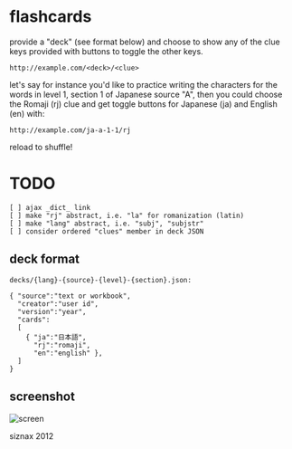 # flashcards

provide a "deck" (see format below) and choose to show any of the clue
keys provided with buttons to toggle the other keys.

    http://example.com/<deck>/<clue>

let's say for instance you'd like to practice writing the characters
for the words in level 1, section 1 of Japanese source "A", then you
could choose the Romaji (rj) clue and get toggle buttons for Japanese
(ja) and English (en) with: 

    http://example.com/ja-a-1-1/rj

reload to shuffle!

# TODO

    [ ] ajax _dict_ link
    [ ] make "rj" abstract, i.e. "la" for romanization (latin)
    [ ] make "lang" abstract, i.e. "subj", "subjstr"
    [ ] consider ordered "clues" member in deck JSON


## deck format

    decks/{lang}-{source}-{level}-{section}.json:

    { "source":"text or workbook",
      "creator":"user id",
      "version":"year",
      "cards":
      [
        { "ja":"日本語", 
          "rj":"romaji",
          "en":"english" },
      ]
    }

## screenshot

![screen](https://github.com/siznax/flashcards/blob/master/static/screen.png)


siznax 2012

